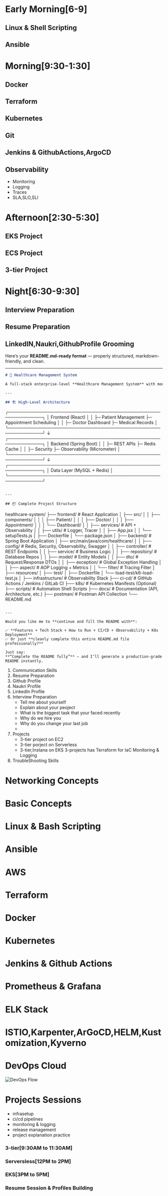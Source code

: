 # Early Morning[6-9]
## Linux & Shell Scripting

## Ansible

# Morning[9:30-1:30]
## Docker
## Terraform
## Kubernetes
## Git
## Jenkins & GithubActions,ArgoCD
## Observability
   - Monitoring
   - Logging
   - Traces
   - SLA,SLO,SLI

# Afternoon[2:30-5:30]
## EKS Project
## ECS Project
## 3-tier Project


# Night[6:30-9:30]
## Interview Preparation
## Resume Preparation
## LinkedIN,Naukri,GithubProfile Grooming
Here’s your **README.md-ready format** — properly structured, markdown-friendly, and clean.

---

```md
# 🏥 Healthcare Management System

A full-stack enterprise-level **Healthcare Management System** with modern observability, caching, CI/CD, containerization & scalability best practices.

---

## 🏗️ High-Level Architecture

```

┌─────────────────────────────────────────────────────────────┐
│                     Frontend (React)                        │
│  ├─ Patient Management  ├─ Appointment Scheduling           │
│  ├─ Doctor Dashboard    ├─ Medical Records                  │
└─────────────────────────────────────────────────────────────┘
↓
┌─────────────────────────────────────────────────────────────┐
│                  Backend (Spring Boot)                      │
│  ├─ REST APIs          ├─ Redis Cache                       │
│  ├─ Security           ├─ Observability (Micrometer)        │
└─────────────────────────────────────────────────────────────┘
↓
┌─────────────────────────────────────────────────────────────┐
│              Data Layer (MySQL + Redis)                     │
└─────────────────────────────────────────────────────────────┘

```

---

## 📦 Complete Project Structure

```

healthcare-system/
├── frontend/                          # React Application
│   ├── src/
│   │   ├── components/
│   │   │   ├── Patient/
│   │   │   ├── Doctor/
│   │   │   ├── Appointment/
│   │   │   └── Dashboard/
│   │   ├── services/                  # API + Observability
│   │   ├── utils/                     # Logger, Tracer
│   │   ├── App.jsx
│   │   └── setupTests.js
│   ├── Dockerfile
│   └── package.json
│
├── backend/                           # Spring Boot Application
│   ├── src/main/java/com/healthcare/
│   │   ├── config/                    # Redis, Security, Observability, Swagger
│   │   ├── controller/                # REST Endpoints
│   │   ├── service/                   # Business Logic
│   │   ├── repository/                # Database Repos
│   │   ├── model/                     # Entity Models
│   │   ├── dto/                       # Request/Response DTOs
│   │   ├── exception/                 # Global Exception Handling
│   │   ├── aspect/                    # AOP Logging + Metrics
│   │   └── filter/                    # Tracing Filter
│   ├── resources/
│   ├── test/
│   ├── Dockerfile
│   └── load-test/k6-load-test.js
│
├── infrastructure/                    # Observability Stack
├── ci-cd/                             # GitHub Actions / Jenkins / GitLab CI
├── k8s/                               # Kubernetes Manifests (Optional)
├── scripts/                           # Automation Shell Scripts
├── docs/                              # Documentation (API, Architecture, etc.)
├── postman/                           # Postman API Collection
└── README.md

```

---

Would you like me to **continue and fill the README with**:

✅ **Features + Tech Stack + How to Run + CI/CD + Observability + K8s Deployment**  
✅ Or just **cleanly complete this entire README.md file professionally?**

Just say:  
**“Complete the README fully”** — and I’ll generate a production-grade README instantly.
```








1. Communication Skills
2. Resume Preparation
3. Github Profile
4. Naukri Profile
5. LinkedIn Profile
6. Interview Preparation
   - Tell me about yourself
   - Explain about your peoject
   - What is the biggest task that your faced recently
   - Why do we hire you
   - Why do you change your last job
   - 
7. Projects
   - 3-tier project on EC2
   - 3-tier porject on Serverless
   - 3-tier,Instana on EKS
     3-projects has 
     Terraform for IaC
     Monitoring & Logging
8. TroubleShooting Skills


# Networking Concepts

# Basic Concepts

# Linux & Bash Scripting

# Ansible

# AWS

# Terraform

# Docker

# Kubernetes

# Jenkins & Github Actions 

# Prometheus & Grafana

# ELK Stack

# ISTIO,Karpenter,ArGoCD,HELM,Kustomization,Kyverno

# DevOps Cloud
![DevOps Flow](./images/flow.drawio.svg)

# Projects Sessions
- infrasetup
- ci/cd pipelines
- monitoring & logging
- release management
- project explanation practice
### 

### 3-tier[9:30AM to 11:30AM]

### Serversless[12PM to 2PM]

### EKS[3PM to 5PM]

### Resume Session & Profiles Building